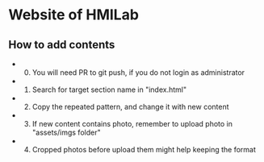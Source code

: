 # Website of HMILab

## How to add contents
- 0. You will need PR to git push, if you do not login as administrator
- 1. Search for target section name in "index.html"
- 2. Copy the repeated pattern, and change it with new content 
- 3. If new content contains photo, remember to upload photo in "assets/imgs folder"
- 4. Cropped photos before upload them might help keeping the format